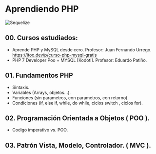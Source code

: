 # Aprendiendo PHP
![Sequelize](https://github.com/dimelorobert/curso-php/blob/master/public/images/php7.jpg)
## 00. Cursos estudiados:
- Aprende PHP y MySQL desde cero.
Profesor: Juan Fernando Urrego.
https://itoo.dev/p/curso-php-mysql-gratis
- PHP 7 Developer Poo + MYSQL [Kodoti].
Profesor: Eduardo Patiño.

## 01. Fundamentos PHP
- Sintaxis.
- Variables (Arrays, objetos...).
- Funciones (sin parametros, con parametros, con retorno).
- Condiciones (if, else if, while, do while, ciclos switch , ciclos for).

## 02. Programación Orientada a Objetos ( POO ).
- Codigo imperativo vs. POO.

## 03. Patrón Vista, Modelo, Controlador. ( MVC ).
